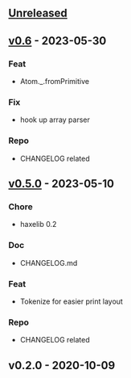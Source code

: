 <a name="unreleased"></a>
## [Unreleased]


<a name="v0.6"></a>
## [v0.6] - 2023-05-30
### Feat
- Atom._.fromPrimitive

### Fix
- hook up array parser

### Repo
- CHANGELOG related


<a name="v0.5.0"></a>
## [v0.5.0] - 2023-05-10
### Chore
- haxelib 0.2

### Doc
- CHANGELOG.md

### Feat
- Tokenize for easier print layout

### Repo
- CHANGELOG related


<a name="v0.2.0"></a>
## v0.2.0 - 2020-10-09

[Unreleased]: https://github.com/ohmrun/pml/compare/v0.6...HEAD
[v0.6]: https://github.com/ohmrun/pml/compare/v0.5.0...v0.6
[v0.5.0]: https://github.com/ohmrun/pml/compare/v0.2.0...v0.5.0
